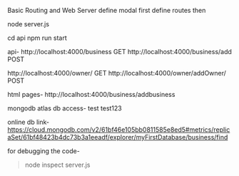  Basic Routing and  Web Server 
define modal first
define routes then

node server.js


 cd api
 npm run start

api-
 http://localhost:4000/business  GET
 http://localhost:4000/business/add  POST 

 http://localhost:4000/owner/  GET
  http://localhost:4000/owner/addOwner/  POST 

html pages-
 http://localhost:4000/business/addbusiness


mongodb atlas db access-
 test test123

online db link-
 https://cloud.mongodb.com/v2/61bf46e105bb0811585e8ed5#metrics/replicaSet/61bf48423b4dc73b3a1eeadf/explorer/myFirstDatabase/business/find


for debugging the code-
>node inspect server.js
 